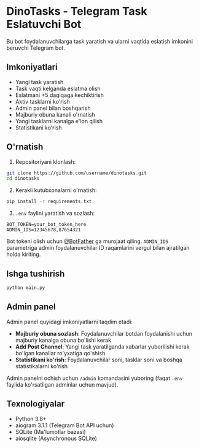 # DinoTasks - Telegram Task Eslatuvchi Bot

Bu bot foydalanuvchilarga task yaratish va ularni vaqtida eslatish imkonini beruvchi Telegram bot.

## Imkoniyatlari

- Yangi task yaratish
- Task vaqti kelganda eslatma olish
- Eslatmani +5 daqiqaga kechiktirish
- Aktiv tasklarni ko'rish
- Admin panel bilan boshqarish
- Majburiy obuna kanali o'rnatish
- Yangi tasklarni kanalga e'lon qilish
- Statistikani ko'rish

## O'rnatish

1. Repositoriyani klonlash:

```bash
git clone https://github.com/username/dinotasks.git
cd dinotasks
```

2. Kerakli kutubxonalarni o'rnatish:

```bash
pip install -r requirements.txt
```

3. `.env` faylini yaratish va sozlash:

```
BOT_TOKEN=your_bot_token_here
ADMIN_IDS=12345678,87654321
```

Bot tokeni olish uchun [@BotFather](https://t.me/BotFather) ga murojaat qiling.
`ADMIN_IDS` parametriga admin foydalanuvchilar ID raqamlarini vergul bilan ajratilgan holda kiriting.

## Ishga tushirish

```bash
python main.py
```

## Admin panel

Admin panel quyidagi imkoniyatlarni taqdim etadi:

- **Majburiy obuna sozlash**: Foydalanuvchilar botdan foydalanishi uchun majburiy kanalga obuna bo'lishi kerak
- **Add Post Channel**: Yangi task yaratilganda xabarlar yuborilishi kerak bo'lgan kanallar ro'yxatiga qo'shish
- **Statistikani ko'rish**: Foydalanuvchilar soni, tasklar soni va boshqa statistikalarni ko'rish

Admin panelni ochish uchun `/admin` komandasini yuboring (faqat `.env` faylida ko'rsatilgan adminlar uchun mavjud).

## Texnologiyalar

- Python 3.8+
- aiogram 3.1.1 (Telegram Bot API uchun)
- SQLite (Ma'lumotlar bazasi)
- aiosqlite (Asynchronous SQLite) 